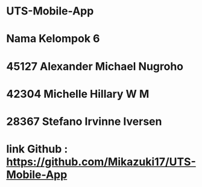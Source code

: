 # UTS-Mobile-App
# Nama Kelompok 6

# 45127 Alexander Michael Nugroho
# 42304 Michelle Hillary W M
# 28367 Stefano Irvinne Iversen

# link Github : https://github.com/Mikazuki17/UTS-Mobile-App